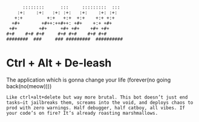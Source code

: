 ```
      ::::::::      :::     :::::::::  :::  
    :+:    :+:   :+: :+:   :+:    :+: :+:   
   +:+         +:+   +:+  +:+    +:+ +:+    
  +#+        +#++:++#++: +#+    +:+ +#+     
 +#+        +#+     +#+ +#+    +#+ +#+      
#+#    #+# #+#     #+# #+#    #+# #+#       
########  ###     ### #########  ########## 
```
# Ctrl + Alt + De-leash
The application which is gonna change your life (forever(no going back(no(meow))))

```
Like ctrl+alt+delete but way more brutal. This bot doesn’t just end tasks—it jailbreaks them, screams into the void, and deploys chaos to prod with zero warnings. Half debugger, half catboy, all vibes. If your code’s on fire? It’s already roasting marshmallows.
```